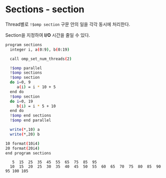 # Sections - section
Thread별로 `!$omp section` 구문 안의 일을 각각 동시에 처리한다.

Section을 지정하여 **I/O** 시간을 줄일 수 있다.
```bash
program sections
  integer i, a(0:9), b(0:19)

  call omp_set_num_threads(2)

  !$omp parallel
  !$omp sections
  !$omp section
  do i=0, 9
     a(i) = i * 10 + 5
  end do
  !$omp section
  do i=0, 19
     b(i) = i * 5 + 10
  end do
  !$omp end sections
  !$omp end parallel

  write(*,10) a
  write(*,20) b

10 format(10i4)
20 format(20i4)
end program sections
```
```
   5  15  25  35  45  55  65  75  85  95
  10  15  20  25  30  35  40  45  50  55  60  65  70  75  80  85  90  95 100 105
```
